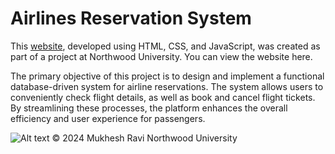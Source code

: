 # Airlines Reservation System

This [website]([url](https://mukhesh19.github.io/Airline-Reservation-System/index.html)), developed using HTML, CSS, and JavaScript, was created as part of a project at Northwood University. You can view the website here.

The primary objective of this project is to design and implement a functional database-driven system for airline reservations. The system allows users to conveniently check flight details, as well as book and cancel flight tickets. By streamlining these processes, the platform enhances the overall efficiency and user experience for passengers.

![Alt text](image-url)
© 2024 Mukhesh Ravi
Northwood University
